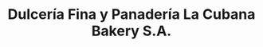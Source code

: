 ---
title: "Dulcería Fina y Panadería La Cubana Bakery S.A."
url: /colon/dulceria-fina-y-panaderia-la-cubana-bakery-s-a/
shop: panadería
---